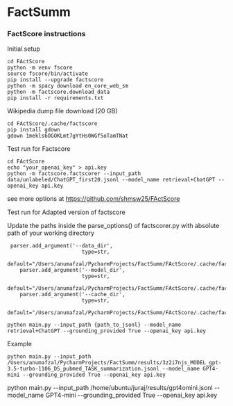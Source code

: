 # FactSumm

### FactScore instructions

Initial setup
```
cd FActScore
python -m venv fscore
source fscore/bin/activate
pip install --upgrade factscore
python -m spacy download en_core_web_sm
python -m factscore.download_data
pip install -r requirements.txt
```

Wikipedia dump file download (20 GB)
```
cd FActScore/.cache/factscore
pip install gdown
gdown 1mekls6OGOKLmt7gYtHs0WGf5oTamTNat
```

Test run for Factscore
```
cd FActScore
echo "your_openai_key" > api.key
python -m factscore.factscorer --input_path data/unlabeled/ChatGPT_first20.jsonl --model_name retrieval+ChatGPT --openai_key api.key
```
see more options at https://github.com/shmsw25/FActScore


Test run for Adapted version of factscore

Update the paths inside the parse_options() of factscorer.py with absolute path of your working directory
```   
 parser.add_argument('--data_dir',
                        type=str,
                        default="/Users/anumafzal/PycharmProjects/FactSumm/FActScore/.cache/factscore/")
    parser.add_argument('--model_dir',
                        type=str,
                        default="/Users/anumafzal/PycharmProjects/FactSumm/FActScore/.cache/factscore/")
    parser.add_argument('--cache_dir',
                        type=str,
                        default="/Users/anumafzal/PycharmProjects/FactSumm/FActScore/.cache/factscore/")
```
```
python main.py --input_path {path_to_jsonl} --model_name retrieval+ChatGPT --grounding_provided True --openai_key api.key

```

Example 
```
python main.py --input_path /Users/anumafzal/PycharmProjects/FactSumm/results/3z2i7njs_MODEL_gpt-3.5-turbo-1106_DS_pubmed_TASK_summarization.jsonl --model_name GPT4-mini --grounding_provided True --openai_key api.key

```

python main.py --input_path /home/ubuntu/juraj/results/gpt4omini.jsonl --model_name GPT4-mini --grounding_provided True --openai_key api.key


